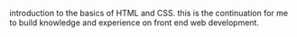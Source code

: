 introduction to the basics of HTML and CSS. this is the continuation for me to build knowledge and experience on front end web development.